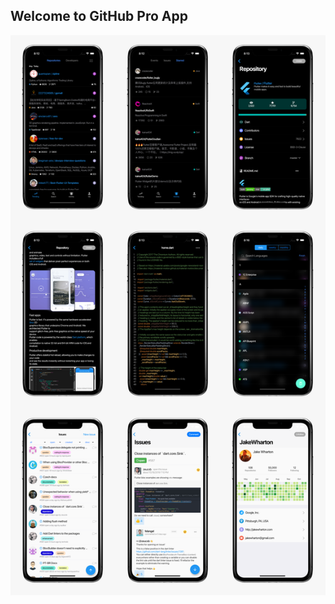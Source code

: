 ## Welcome to GitHub Pro App

![about](https://github.com/GitHubProApp/githubproapp.github.io/blob/master/resource/123.png)
 
